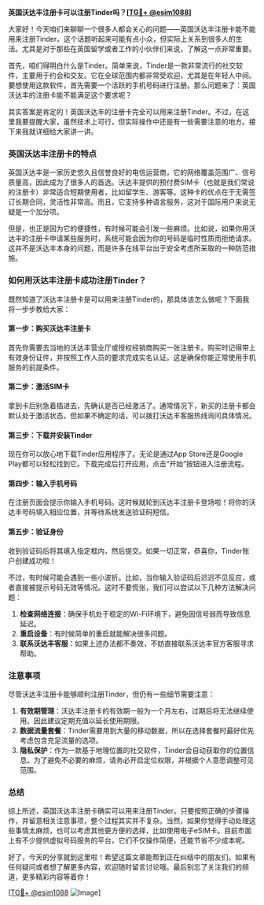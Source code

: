 **英国沃达丰注册卡可以注册Tinder吗？[[TG💪+ @esim1088](https://t.me/s/esim1088)]**

大家好！今天咱们来聊聊一个很多人都会关心的问题——英国沃达丰注册卡能不能用来注册Tinder。这个话题听起来可能有点小众，但实际上关系到很多人的生活。尤其是对于那些在英国留学或者工作的小伙伴们来说，了解这一点非常重要。

首先，咱们得明白什么是Tinder。简单来说，Tinder是一款非常流行的社交软件，主要用于约会和交友。它在全球范围内都非常受欢迎，尤其是在年轻人中间。要想使用这款软件，首先需要一个活跃的手机号码进行注册。那么问题来了：英国沃达丰的注册卡能不能满足这个要求呢？

其实答案是肯定的！英国沃达丰的注册卡完全可以用来注册Tinder。不过，在这里我要提醒大家，虽然技术上可行，但实际操作中还是有一些需要注意的地方。接下来我就详细给大家讲一讲。

### 英国沃达丰注册卡的特点

英国沃达丰是一家历史悠久且信誉良好的电信运营商，它的网络覆盖范围广、信号质量高，因此成为了很多人的首选。沃达丰提供的预付费SIM卡（也就是我们常说的注册卡）非常适合短期使用者，比如留学生、游客等。这种卡的优点在于无需签订长期合同，灵活性非常高。而且，它支持多种语言服务，这对于国际用户来说无疑是一个加分项。

但是，也正是因为它的便捷性，有时候可能会引发一些麻烦。比如说，如果你用沃达丰的注册卡申请某些服务时，系统可能会因为你的号码是临时性质而拒绝请求。这并不是沃达丰本身的问题，而是许多在线平台出于安全考虑所采取的一种防范措施。

### 如何用沃达丰注册卡成功注册Tinder？

既然知道了沃达丰注册卡是可以用来注册Tinder的，那具体该怎么做呢？下面我将一步步教给大家：

#### 第一步：购买沃达丰注册卡
首先你需要去当地的沃达丰营业厅或授权经销商购买一张注册卡。购买时记得带上有效身份证件，并按照工作人员的要求完成实名认证。这是确保你能正常使用手机服务的前提条件。

#### 第二步：激活SIM卡
拿到卡后别急着插进去，先确认是否已经激活了。通常情况下，新买的注册卡都会默认处于激活状态，但如果不确定的话，可以拨打沃达丰客服热线询问具体情况。

#### 第三步：下载并安装Tinder
现在你可以放心地下载Tinder应用程序了。无论是通过App Store还是Google Play都可以轻松找到它。下载完成后打开应用，点击“开始”按钮进入注册流程。

#### 第四步：输入手机号码
在注册页面会提示你输入手机号码。这时候就轮到沃达丰注册卡登场啦！将你的沃达丰号码填入相应位置，并等待系统发送验证码短信。

#### 第五步：验证身份
收到验证码后将其填入指定框内，然后提交。如果一切正常，恭喜你，Tinder账户创建成功啦！

不过，有时候可能会遇到一些小波折。比如，当你输入验证码后迟迟不见反应，或者直接被提示号码无效等情况。这时不要慌张，我们可以尝试以下几种方法解决问题：

1. **检查网络连接**：确保手机处于稳定的Wi-Fi环境下，避免因信号弱而导致信息延迟。
2. **重启设备**：有时候简单的重启就能解决很多问题。
3. **联系沃达丰客服**：如果上述办法都不奏效，不妨直接联系沃达丰官方客服寻求帮助。

### 注意事项

尽管沃达丰注册卡能够顺利注册Tinder，但仍有一些细节需要注意：

1. **有效期管理**：沃达丰注册卡的有效期一般为一个月左右，过期后将无法继续使用。因此建议定期充值以延长使用期限。
2. **数据流量套餐**：Tinder需要用到大量的移动数据，所以在选择套餐时最好优先考虑包含充足流量的选项。
3. **隐私保护**：作为一款基于地理位置的社交软件，Tinder会自动获取你的位置信息。为了避免不必要的麻烦，请务必开启定位权限，并根据个人意愿调整可见范围。

### 总结

综上所述，英国沃达丰注册卡确实可以用来注册Tinder。只要按照正确的步骤操作，并留意相关注意事项，整个过程其实并不复杂。当然，如果你觉得手动处理这些事情太麻烦，也可以考虑其他更方便的选择，比如使用电子eSIM卡。目前市面上有不少提供虚拟号码服务的平台，它们不仅操作简便，还能节省不少成本呢。

好了，今天的分享就到这里啦！希望这篇文章能帮到正在纠结中的朋友们。如果有任何疑问或者想了解更多内容，欢迎随时留言讨论哦。最后别忘了关注我们的频道，更多精彩内容等着你！

[[TG💪+ @esim1088](https://t.me/s/esim1088) ![Image](https://i.postimg.cc/4NQfJmqS/Snipaste-2025-05-13-00-14-12.png)]